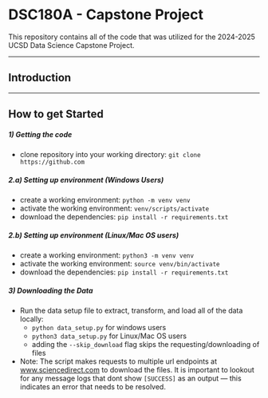 # DSC180A - Capstone Project

This repository contains all of the code that was utilized for the 2024-2025 UCSD Data Science Capstone Project.

---
## Introduction


---
## How to get Started

##### 1) Getting the code
- clone repository into your working directory:
    `git clone https://github.com`

##### 2.a) Setting up environment (Windows Users)
- create a working environment:
    `python -m venv venv`
- activate the working environment:
    `venv/scripts/activate`
- download the dependencies:
    `pip install -r requirements.txt`

##### 2.b) Setting up environment (Linux/Mac OS users)
- create a working environment:
    `python3 -m venv venv`
- activate the working environment:
    `source venv/bin/activate`
- download the dependencies:
    `pip install -r requirements.txt`

##### 3) Downloading the Data
- Run the data setup file to extract, transform, and load all of the data locally:
    - `python data_setup.py` for windows users
    - `python3 data_setup.py` for Linux/Mac OS users
    - adding the `--skip_download` flag skips the requesting/downloading of files
- Note: The script makes requests to multiple url endpoints at www.sciencedirect.com to download the files. It is important to lookout for any message logs that dont show `[SUCCESS]` as an output — this indicates an error that needs to be resolved.
